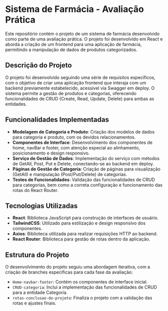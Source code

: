 # Sistema de Farmácia - Avaliação Prática

Este repositório contém o projeto de um sistema de farmácia desenvolvido como parte de uma avaliação prática. O projeto foi desenvolvido em React e aborda a criação de um frontend para uma aplicação de farmácia, permitindo a manipulação de dados de produtos categorizados.

## Descrição do Projeto

O projeto foi desenvolvido seguindo uma série de requisitos específicos, com o objetivo de criar uma aplicação frontend que interaja com um backend previamente estabelecido, acessível via Swagger em deploy. O sistema permite a gestão de produtos e categorias, oferecendo funcionalidades de CRUD (Create, Read, Update, Delete) para ambas as entidades.

## Funcionalidades Implementadas

- **Modelagem de Categoria e Produto**: Criação dos modelos de dados para categoria e produto, com os devidos relacionamentos.
- **Componentes de Interface**: Desenvolvimento dos componentes de home, navBar e footer, com atenção especial ao alinhamento, posicionamento e design responsivo.
- **Serviço de Gestão de Dados**: Implementação do serviço com métodos de GetAll, Post, Put e Delete, conectando-se ao backend em deploy.
- **Páginas de Gestão de Categoria**: Criação de páginas para visualização (GetAll) e manipulação (Post/Put/Delete) de categorias.
- **Testes de Funcionalidades**: Validação das funcionalidades de CRUD para categorias, bem como a correta configuração e funcionamento das rotas do React Router.

## Tecnologias Utilizadas

- **React**: Biblioteca JavaScript para construção de interfaces de usuário.
- **TailwindCSS**: Utilizado para estilização e design responsivo dos componentes.
- **Axios**: Biblioteca utilizada para realizar requisições HTTP ao backend.
- **React Router**: Biblioteca para gestão de rotas dentro da aplicação.

## Estrutura do Projeto

O desenvolvimento do projeto seguiu uma abordagem iterativa, com a criação de branches específicas para cada fase da avaliação:

- `Home-navbar-footer`: Contém os componentes de interface inicial.
- `CRUD-categoria`: Inclui a implementação das funcionalidades de CRUD para a entidade Categoria.
- `rotas-conclusao-do-projeto`: Finaliza o projeto com a validação das rotas e ajustes finais.
